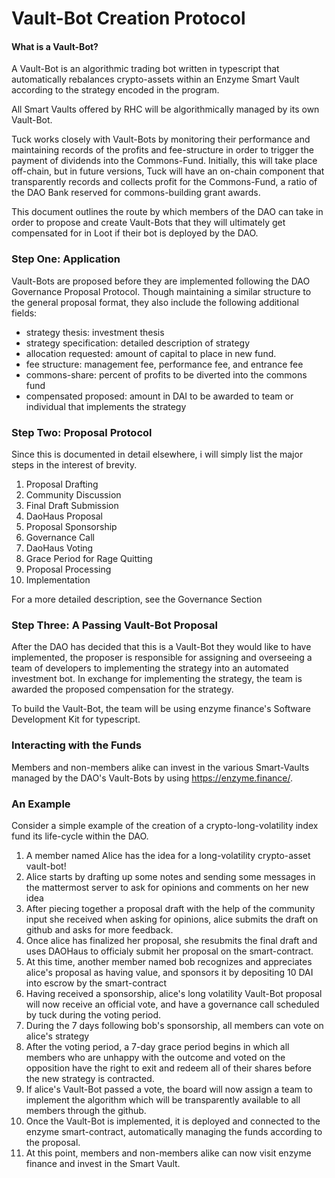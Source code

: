 Vault-Bot Creation Protocol
===============================

#### What is a Vault-Bot?
A Vault-Bot is an algorithmic trading bot written in typescript that automatically rebalances crypto-assets within an Enzyme Smart Vault according to the strategy encoded in the program.

All Smart Vaults offered by RHC will be algorithmically managed by its own Vault-Bot.

Tuck works closely with Vault-Bots by monitoring their performance and maintaining records of the profits and fee-structure in order to trigger the payment of dividends into the Commons-Fund. Initially, this will take place off-chain, but in future versions, Tuck will have an on-chain component that transparently records and collects profit for the Commons-Fund, a ratio of the DAO Bank reserved for commons-building grant awards.

This document outlines the route by which members of the DAO can take in order to propose and create Vault-Bots that they will ultimately get compensated for in Loot if their bot is deployed by the DAO.


### Step One: Application
Vault-Bots are proposed before they are implemented following the DAO Governance Proposal Protocol. Though maintaining a similar structure to the general proposal format, they also include the following additional fields: 

- strategy thesis: investment thesis
- strategy specification: detailed description of strategy
- allocation requested: amount of capital to place in new fund.
- fee structure: management fee, performance fee, and entrance fee
- commons-share: percent of profits to be diverted into the commons fund
- compensated proposed: amount in DAI to be awarded to team or individual that implements the strategy

### Step Two: Proposal Protocol
Since this is documented in detail elsewhere, i will simply list the major steps in the interest of brevity.

1. Proposal Drafting
2. Community Discussion
3. Final Draft Submission
4. DaoHaus Proposal 
5. Proposal Sponsorship
6. Governance Call
7. DaoHaus Voting
8. Grace Period for Rage Quitting
9. Proposal Processing
10. Implementation

For a more detailed description, see the Governance Section

### Step Three: A Passing Vault-Bot Proposal
After the DAO has decided that this is a Vault-Bot they would like to have implemented, the proposer is responsible for assigning and overseeing a team of developers to implementing the strategy into an automated investment bot. In exchange for implementing the strategy, the team is awarded the proposed compensation for the strategy.

To build the Vault-Bot, the team will be using enzyme finance's Software Development Kit for typescript. 


### Interacting with the Funds
Members and non-members alike can invest in the various Smart-Vaults managed by the DAO's Vault-Bots by using https://enzyme.finance/.

### An Example 
Consider a simple example of the creation of a crypto-long-volatility index fund its life-cycle within the DAO.

1. A member named Alice has the idea for a long-volatility crypto-asset vault-bot!
2. Alice starts by drafting up some notes and sending some messages in the mattermost server to ask for opinions and comments on her new idea
3. After piecing together a proposal draft with the help of the community input she received when asking for opinions, alice submits the draft on github and asks for more feedback.
4. Once alice has finalized her proposal, she resubmits the final draft and uses DAOHaus to officialy submit her proposal on the smart-contract.
5. At this time, another member named bob recognizes and appreciates alice's proposal as having value, and sponsors it by depositing 10 DAI into escrow by the smart-contract
6. Having received a sponsorship, alice's long volatility Vault-Bot proposal will now receive an official vote, and have a governance call scheduled by tuck during the voting period.
7. During the 7 days following bob's sponsorship, all members can vote on alice's strategy
8. After the voting period, a 7-day grace period begins in which all members who are unhappy with the outcome and voted on the opposition have the right to exit and redeem all of their shares before the new strategy is contracted.
9. If alice's Vault-Bot passed a vote, the board will now assign a team to implement the algorithm which will be transparently available to all members through the github.
10. Once the Vault-Bot is implemented, it is deployed and connected to the enzyme smart-contract, automatically managing the funds according to the proposal. 
11. At this point, members and non-members alike can now visit enzyme finance and invest in the Smart Vault.
